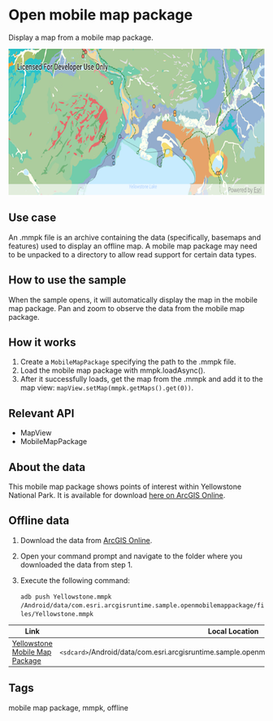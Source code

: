 # Open mobile map package

Display a map from a mobile map package.

![Image of open mobile map package](open-mobile-map-package.png)

## Use case

An .mmpk file is an archive containing the data (specifically, basemaps and features) used to display an offline map.
A mobile map package may need to be unpacked to a directory to allow read support for certain data types.

## How to use the sample

When the sample opens, it will automatically display the map in the mobile map package. Pan and zoom to observe the data from the mobile map package.

## How it works

1. Create a `MobileMapPackage` specifying the path to the .mmpk file.
2. Load the mobile map package with mmpk.loadAsync().
3. After it successfully loads, get the map from the .mmpk and add it to the map view: `mapView.setMap(mmpk.getMaps().get(0))`.

## Relevant API

* MapView
* MobileMapPackage

## About the data

This mobile map package shows points of interest within Yellowstone National Park. It is available for download [here on ArcGIS Online](https://arcgisruntime.maps.arcgis.com/home/item.html?id=e1f3a7254cb845b09450f54937c16061).

## Offline data

1. Download the data from [ArcGIS Online](https://arcgisruntime.maps.arcgis.com/home/item.html?id=e1f3a7254cb845b09450f54937c16061).
1. Open your command prompt and navigate to the folder where you downloaded the data from step 1.
1. Execute the following command:

    `adb push Yellowstone.mmpk /Android/data/com.esri.arcgisruntime.sample.openmobilemappackage/files/Yellowstone.mmpk`

Link | Local Location
---------|-------|
|[Yellowstone Mobile Map Package](https://www.arcgis.com/home/item.html?id=e1f3a7254cb845b09450f54937c16061)| `<sdcard>`/Android/data/com.esri.arcgisruntime.sample.openmobilemappackage/files/Yellowstone.mmpk |

## Tags

mobile map package, mmpk, offline

